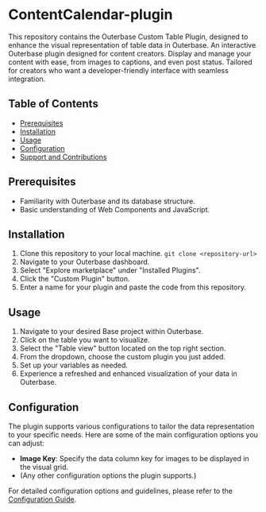# ContentCalendar-plugin
This repository contains the Outerbase Custom Table Plugin, designed to enhance the visual representation of table data in Outerbase. 
An interactive Outerbase plugin designed for content creators. Display and manage your content with ease, from images to captions, and even post status. Tailored for creators who want a developer-friendly interface with seamless integration.

## Table of Contents
- [Prerequisites](#prerequisites)
- [Installation](#installation)
- [Usage](#usage)
- [Configuration](#configuration)
- [Support and Contributions](#support-and-contributions)

## Prerequisites
- Familiarity with Outerbase and its database structure.
- Basic understanding of Web Components and JavaScript.

## Installation
1. Clone this repository to your local machine.
```git clone <repository-url>```
2. Navigate to your Outerbase dashboard.
3. Select "Explore marketplace" under "Installed Plugins".
4. Click the "Custom Plugin" button.
5. Enter a name for your plugin and paste the code from this repository.

## Usage
1. Navigate to your desired Base project within Outerbase.
2. Click on the table you want to visualize.
3. Select the "Table view" button located on the top right section.
4. From the dropdown, choose the custom plugin you just added.
5. Set up your variables as needed.
6. Experience a refreshed and enhanced visualization of your data in Outerbase.

## Configuration
The plugin supports various configurations to tailor the data representation to your specific needs. Here are some of the main configuration options you can adjust:
- **Image Key**: Specify the data column key for images to be displayed in the visual grid.
- (Any other configuration options the plugin supports.)

For detailed configuration options and guidelines, please refer to the [Configuration Guide](#configuration).
